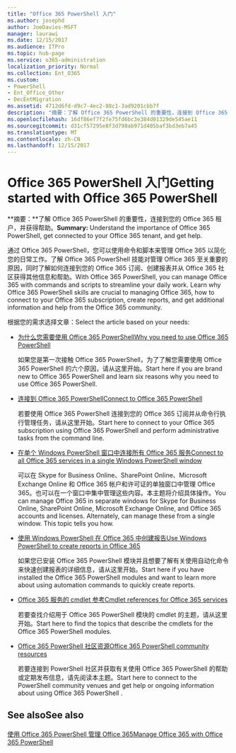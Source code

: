 ```yaml
---
title: "Office 365 PowerShell 入门"
ms.author: josephd
author: JoeDavies-MSFT
manager: laurawi
ms.date: 12/15/2017
ms.audience: ITPro
ms.topic: hub-page
ms.service: o365-administration
localization_priority: Normal
ms.collection: Ent_O365
ms.custom:
- PowerShell
- Ent_Office_Other
- DecEntMigration
ms.assetid: 4712d6fd-d9c7-4ec2-88c1-3ad9201cbb7f
description: "摘要：了解 Office 365 PowerShell 的重要性，连接到 Office 365 租户，并获取帮助。"
ms.openlocfilehash: 16df86ef7f2fe75fd6bc3e384d01329de545ae11
ms.sourcegitcommit: d31cf57295e8f3d798ab971d405baf3bd3eb7a45
ms.translationtype: MT
ms.contentlocale: zh-CN
ms.lasthandoff: 12/15/2017
---
```

# <a name="getting-started-with-office-365-powershell"></a><span data-ttu-id="bf64a-103">Office 365 PowerShell 入门</span><span class="sxs-lookup"><span data-stu-id="bf64a-103">Getting started with Office 365 PowerShell</span></span>

 <span data-ttu-id="bf64a-104">**摘要：**了解 Office 365 PowerShell 的重要性，连接到您的 Office 365 租户，并获得帮助。</span><span class="sxs-lookup"><span data-stu-id="bf64a-104">**Summary:** Understand the importance of Office 365 PowerShell, get connected to your Office 365 tenant, and get help.</span></span>
  
<span data-ttu-id="bf64a-p101">通过 Office 365 PowerShell，您可以使用命令和脚本来管理 Office 365 以简化您的日常工作。了解 Office 365 PowerShell 技能对管理 Office 365 至关重要的原因，同时了解如何连接到您的 Office 365 订阅、创建报表并从 Office 365 社区获得其他信息和帮助。</span><span class="sxs-lookup"><span data-stu-id="bf64a-p101">With Office 365 PowerShell, you can manage Office 365 with commands and scripts to streamline your daily work. Learn why Office 365 PowerShell skills are crucial to managing Office 365, how to connect to your Office 365 subscription, create reports, and get additional information and help from the Office 365 community.</span></span>
  
<span data-ttu-id="bf64a-107">根据您的需求选择文章：</span><span class="sxs-lookup"><span data-stu-id="bf64a-107">Select the article based on your needs:</span></span>
  
- [<span data-ttu-id="bf64a-108">为什么您需要使用 Office 365 PowerShell</span><span class="sxs-lookup"><span data-stu-id="bf64a-108">Why you need to use Office 365 PowerShell</span></span>](why-you-need-to-use-office-365-powershell.md)
    
    <span data-ttu-id="bf64a-109">如果您是第一次接触 Office 365 PowerShell，为了了解您需要使用 Office 365 PowerShell 的六个原因，请从这里开始。</span><span class="sxs-lookup"><span data-stu-id="bf64a-109">Start here if you are brand new to Office 365 PowerShell and learn six reasons why you need to use Office 365 PowerShell.</span></span> 
    
- [<span data-ttu-id="bf64a-110">连接到 Office 365 PowerShell</span><span class="sxs-lookup"><span data-stu-id="bf64a-110">Connect to Office 365 PowerShell</span></span>](connect-to-office-365-powershell.md)
    
    <span data-ttu-id="bf64a-111">若要使用 Office 365 PowerShell 连接到您的 Office 365 订阅并从命令行执行管理任务，请从这里开始。</span><span class="sxs-lookup"><span data-stu-id="bf64a-111">Start here to connect to your Office 365 subscription using Office 365 PowerShell and perform administrative tasks from the command line.</span></span>
    
- [<span data-ttu-id="bf64a-112">在单个 Windows PowerShell 窗口中连接所有 Office 365 服务</span><span class="sxs-lookup"><span data-stu-id="bf64a-112">Connect to all Office 365 services in a single Windows PowerShell window</span></span>](connect-to-all-office-365-services-in-a-single-windows-powershell-window.md)
    
    <span data-ttu-id="bf64a-p102">可以在 Skype for Business Online、SharePoint Online、Microsoft Exchange Online 和 Office 365 帐户和许可证的单独窗口中管理 Office 365。也可以在一个窗口中集中管理这些内容。本主题将介绍具体操作。</span><span class="sxs-lookup"><span data-stu-id="bf64a-p102">You can manage Office 365 in separate windows for Skype for Business Online, SharePoint Online, Microsoft Exchange Online, and Office 365 accounts and licenses. Alternately, can manage these from a single window. This topic tells you how.</span></span>
    
- [<span data-ttu-id="bf64a-116">使用 Windows PowerShell 在 Office 365 中创建报告</span><span class="sxs-lookup"><span data-stu-id="bf64a-116">Use Windows PowerShell to create reports in Office 365</span></span>](use-windows-powershell-to-create-reports-in-office-365.md)
    
    <span data-ttu-id="bf64a-117">如果您已安装 Office 365 PowerShell 模块并且想要了解有关使用自动化命令来快速创建报表的详细信息，请从这里开始。</span><span class="sxs-lookup"><span data-stu-id="bf64a-117">Start here if you have installed the Office 365 PowerShell modules and want to learn more about using automation commands to quickly create reports.</span></span> 
    
- [<span data-ttu-id="bf64a-118">Office 365 服务的 cmdlet 参考</span><span class="sxs-lookup"><span data-stu-id="bf64a-118">Cmdlet references for Office 365 services</span></span>](cmdlet-references-for-office-365-services.md)
    
    <span data-ttu-id="bf64a-119">若要查找介绍用于 Office 365 PowerShell 模块的 cmdlet 的主题，请从这里开始。</span><span class="sxs-lookup"><span data-stu-id="bf64a-119">Start here to find the topics that describe the cmdlets for the Office 365 PowerShell modules.</span></span>
    
- [<span data-ttu-id="bf64a-120">Office 365 PowerShell 社区资源</span><span class="sxs-lookup"><span data-stu-id="bf64a-120">Office 365 PowerShell community resources</span></span>](office-365-powershell-community-resources.md)
    
    <span data-ttu-id="bf64a-121">若要连接到 PowerShell 社区并获取有关使用 Office 365 PowerShell 的帮助或定期发布信息，请先阅读本主题。</span><span class="sxs-lookup"><span data-stu-id="bf64a-121">Start here to connect to the PowerShell community venues and get help or ongoing information about using Office 365 PowerShell .</span></span>
    
## <a name="see-also"></a><span data-ttu-id="bf64a-122">See also</span><span class="sxs-lookup"><span data-stu-id="bf64a-122">See also</span></span>

#### 

[<span data-ttu-id="bf64a-123">使用 Office 365 PowerShell 管理 Office 365</span><span class="sxs-lookup"><span data-stu-id="bf64a-123">Manage Office 365 with Office 365 PowerShell</span></span>](manage-office-365-with-office-365-powershell.md)

